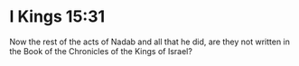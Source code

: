 # I Kings 15:31

Now the rest of the acts of Nadab and all that he did, are they not written in the Book of the Chronicles of the Kings of Israel?
